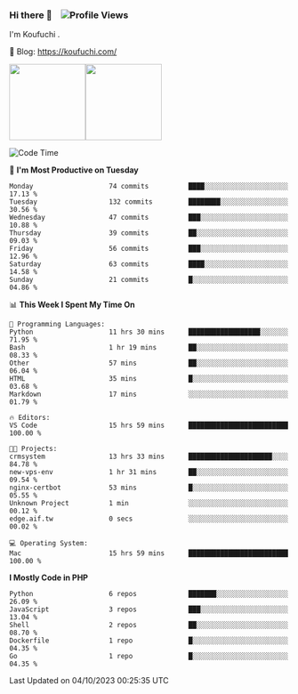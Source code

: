 ### Hi there 👋 &nbsp;&nbsp; ![Profile Views](http://img.shields.io/badge/Profile%20Views-1222-blue)

I'm Koufuchi . 

📔 Blog: <https://koufuchi.com/>

<img align="" height="137px" src="https://github-readme-stats-seven-nu-30.vercel.app/api?username=Koufuchi&hide=issues,contribs&show_icons=true&line_height=21&theme=radical&locale=en" /><img align="" height="137px" src="https://github-readme-stats-seven-nu-30.vercel.app/api/top-langs/?username=Koufuchi&layout=compact&hide=blade,html,css,pug,scss&theme=radical&locale=en" />

<!--START_SECTION:waka-->
![Code Time](http://img.shields.io/badge/Code%20Time-72%20hrs%206%20mins-blue)

📅 **I'm Most Productive on Tuesday** 

```text
Monday                   74 commits          ████░░░░░░░░░░░░░░░░░░░░░   17.13 % 
Tuesday                  132 commits         ████████░░░░░░░░░░░░░░░░░   30.56 % 
Wednesday                47 commits          ███░░░░░░░░░░░░░░░░░░░░░░   10.88 % 
Thursday                 39 commits          ██░░░░░░░░░░░░░░░░░░░░░░░   09.03 % 
Friday                   56 commits          ███░░░░░░░░░░░░░░░░░░░░░░   12.96 % 
Saturday                 63 commits          ████░░░░░░░░░░░░░░░░░░░░░   14.58 % 
Sunday                   21 commits          █░░░░░░░░░░░░░░░░░░░░░░░░   04.86 % 
```


📊 **This Week I Spent My Time On** 

```text
💬 Programming Languages: 
Python                   11 hrs 30 mins      ██████████████████░░░░░░░   71.95 % 
Bash                     1 hr 19 mins        ██░░░░░░░░░░░░░░░░░░░░░░░   08.33 % 
Other                    57 mins             ██░░░░░░░░░░░░░░░░░░░░░░░   06.04 % 
HTML                     35 mins             █░░░░░░░░░░░░░░░░░░░░░░░░   03.68 % 
Markdown                 17 mins             ░░░░░░░░░░░░░░░░░░░░░░░░░   01.79 % 

🔥 Editors: 
VS Code                  15 hrs 59 mins      █████████████████████████   100.00 % 

🐱‍💻 Projects: 
crmsystem                13 hrs 33 mins      █████████████████████░░░░   84.78 % 
new-vps-env              1 hr 31 mins        ██░░░░░░░░░░░░░░░░░░░░░░░   09.54 % 
nginx-certbot            53 mins             █░░░░░░░░░░░░░░░░░░░░░░░░   05.55 % 
Unknown Project          1 min               ░░░░░░░░░░░░░░░░░░░░░░░░░   00.12 % 
edge.aif.tw              0 secs              ░░░░░░░░░░░░░░░░░░░░░░░░░   00.02 % 

💻 Operating System: 
Mac                      15 hrs 59 mins      █████████████████████████   100.00 % 
```

**I Mostly Code in PHP** 

```text
Python                   6 repos             ███████░░░░░░░░░░░░░░░░░░   26.09 % 
JavaScript               3 repos             ███░░░░░░░░░░░░░░░░░░░░░░   13.04 % 
Shell                    2 repos             ██░░░░░░░░░░░░░░░░░░░░░░░   08.70 % 
Dockerfile               1 repo              █░░░░░░░░░░░░░░░░░░░░░░░░   04.35 % 
Go                       1 repo              █░░░░░░░░░░░░░░░░░░░░░░░░   04.35 % 
```




 Last Updated on 04/10/2023 00:25:35 UTC
<!--END_SECTION:waka-->



